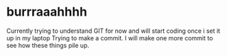 # burrraaahhhh
Currently trying to understand GIT for now and will start coding once i set it up in my laptop
Trying to make a commit.
I will make one more commit to see how these things pile up.
